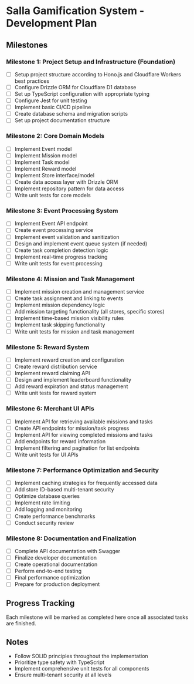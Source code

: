 # Salla Gamification System - Development Plan

## Milestones

### Milestone 1: Project Setup and Infrastructure (Foundation)

- [ ] Setup project structure according to Hono.js and Cloudflare Workers best practices
- [ ] Configure Drizzle ORM for Cloudflare D1 database
- [ ] Set up TypeScript configuration with appropriate typing
- [ ] Configure Jest for unit testing
- [ ] Implement basic CI/CD pipeline
- [ ] Create database schema and migration scripts
- [ ] Set up project documentation structure

### Milestone 2: Core Domain Models

- [ ] Implement Event model
- [ ] Implement Mission model
- [ ] Implement Task model
- [ ] Implement Reward model
- [ ] Implement Store interface/model
- [ ] Create data access layer with Drizzle ORM
- [ ] Implement repository pattern for data access
- [ ] Write unit tests for core models

### Milestone 3: Event Processing System

- [ ] Implement Event API endpoint
- [ ] Create event processing service
- [ ] Implement event validation and sanitization
- [ ] Design and implement event queue system (if needed)
- [ ] Create task completion detection logic
- [ ] Implement real-time progress tracking
- [ ] Write unit tests for event processing

### Milestone 4: Mission and Task Management

- [ ] Implement mission creation and management service
- [ ] Create task assignment and linking to events
- [ ] Implement mission dependency logic
- [ ] Add mission targeting functionality (all stores, specific stores)
- [ ] Implement time-based mission visibility rules
- [ ] Implement task skipping functionality
- [ ] Write unit tests for mission and task management

### Milestone 5: Reward System

- [ ] Implement reward creation and configuration
- [ ] Create reward distribution service
- [ ] Implement reward claiming API
- [ ] Design and implement leaderboard functionality
- [ ] Add reward expiration and status management
- [ ] Write unit tests for reward system

### Milestone 6: Merchant UI APIs

- [ ] Implement API for retrieving available missions and tasks
- [ ] Create API endpoints for mission/task progress
- [ ] Implement API for viewing completed missions and tasks
- [ ] Add endpoints for reward information
- [ ] Implement filtering and pagination for list endpoints
- [ ] Write unit tests for UI APIs

### Milestone 7: Performance Optimization and Security

- [ ] Implement caching strategies for frequently accessed data
- [ ] Add store ID-based multi-tenant security
- [ ] Optimize database queries
- [ ] Implement rate limiting
- [ ] Add logging and monitoring
- [ ] Create performance benchmarks
- [ ] Conduct security review

### Milestone 8: Documentation and Finalization

- [ ] Complete API documentation with Swagger
- [ ] Finalize developer documentation
- [ ] Create operational documentation
- [ ] Perform end-to-end testing
- [ ] Final performance optimization
- [ ] Prepare for production deployment

## Progress Tracking

Each milestone will be marked as completed here once all associated tasks are finished.

## Notes

- Follow SOLID principles throughout the implementation
- Prioritize type safety with TypeScript
- Implement comprehensive unit tests for all components
- Ensure multi-tenant security at all levels
